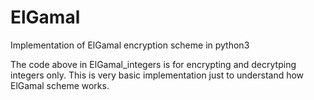 # ElGamal
Implementation of ElGamal encryption scheme in python3

The code above in ElGamal_integers is for encrypting and decrytping integers only.
This is very basic implementation just to understand how ElGamal scheme works.
